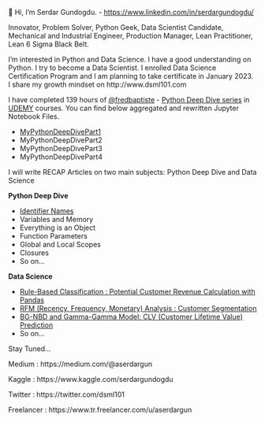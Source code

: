 👋 Hi, I’m Serdar Gundogdu. - https://www.linkedin.com/in/serdargundogdu/
<p>Innovator, Problem Solver, Python Geek, Data Scientist Candidate, Mechanical and Industrial Engineer, Production Manager, Lean Practitioner, Lean 6 Sigma Black Belt.
<p>I’m interested in Python and Data Science. I have a good understanding on Python. I try to become a Data Scientist. I enrolled Data Science Certification Program and I am planning to take certificate in January 2023. I share my growth mindset on http://www.dsml101.com 

I have completed 139 hours of [@fredbaptiste](https://github.com/fbaptiste) - [Python Deep Dive series](https://github.com/aserdargun/python-deepdive) in [UDEMY](https://www.udemy.com/courses/search/?src=ukw&q=%22fred+baptiste%22) courses. You can find below aggregated and rewritten Jupyter Notebook Files.
  * [MyPythonDeepDivePart1](https://github.com/aserdargun/aserdargun/blob/main/MyPythonDeepDivePart1.ipynb)
  * MyPythonDeepDivePart2
  * MyPythonDeepDivePart3
  * MyPythonDeepDivePart4
<p>I will write RECAP Articles on two main subjects: Python Deep Dive and Data Science
<p> <b>Python Deep Dive</b>
  
  * [Identifier Names](https://medium.com/@aserdargun/python-deep-dive-identifier-names-92ec00a35b0a)
  * Variables and Memory
  * Everything is an Object
  * Function Parameters
  * Global and Local Scopes
  * Closures
  * So on...
<p> <b>Data Science</b>
    
  * [Rule-Based Classification : Potential Customer Revenue Calculation with Pandas](https://medium.com/@aserdargun/data-science-rule-based-classification-potential-customer-revenue-calculation-with-pandas-most-593b3ad5602)
  * [RFM (Recency, Frequency, Monetary) Analysis : Customer Segmentation](https://www.kaggle.com/code/serdargundogdu/rfm-analysis-customer-segmentation)
  * [BG-NBD and Gamma-Gamma Model: CLV (Customer Lifetime Value) Prediction](https://www.kaggle.com/code/serdargundogdu/bg-nbd-and-gamma-gamma-model-clv-prediction)
  * So on...
<p>Stay Tuned...

<p>Medium : https://medium.com/@aserdargun
<p>Kaggle : https://www.kaggle.com/serdargundogdu
<p>Twitter : https://twitter.com/dsml101
<p>Freelancer : https://www.tr.freelancer.com/u/aserdargun
<!---
aserdargun/aserdargun is a ✨ special ✨ repository because its `README.md` (this file) appears on your GitHub profile.
You can click the Preview link to take a look at your changes.
--->
